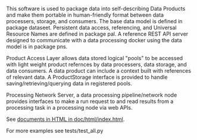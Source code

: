 This software is used to package data into self-describing Data Products and make them portable in human-friendly format between data processers, storage, and consumers. The base data model is defined in package dataseet. Persistent data access, referencing, and Universal Resource Names are defined in package pal. A reference REST API server designed to communicate with a data processing docker using the data model is in package pns.

Product Access Layer allows data stored logical "pools" to be accessed with light weight product refernces by data processers, data storage, and data consumers. A data product can include a context built with references of relevant data. A ProductStorage interface is provided to handle saving/retrieving/querying data in registered pools.

Processing Network Server, a data processing pipeline/network node provides interfaces to make a run request to and read results from a processing task in a processing node via web APIs.

See [documents in HTML in doc/html/index.html](doc/html/index.html).

For more examples see tests/test_all.py
